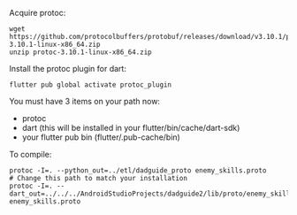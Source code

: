 Acquire protoc:

```
wget https://github.com/protocolbuffers/protobuf/releases/download/v3.10.1/protoc-3.10.1-linux-x86_64.zip
unzip protoc-3.10.1-linux-x86_64.zip
```

Install the protoc plugin for dart:

```
flutter pub global activate protoc_plugin
```

You must have 3 items on your path now:
* protoc
* dart (this will be installed in your flutter/bin/cache/dart-sdk)
* your flutter pub bin (flutter/.pub-cache/bin)


To compile:

```
protoc -I=. --python_out=../etl/dadguide_proto enemy_skills.proto
# Change this path to match your installation
protoc -I=. --dart_out=../../../AndroidStudioProjects/dadguide2/lib/proto/enemy_skills/ enemy_skills.proto
```

